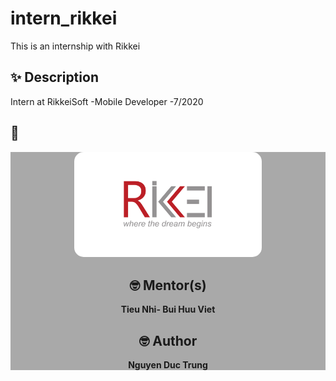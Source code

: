 # intern_rikkei
This is an internship with Rikkei

## ✨ Description
Intern at RikkeiSoft
-Mobile Developer
-7/2020
## 📸 
<div style="background-color:rgb(169,169,169); text-align:center">
<img src="image/rikkei.jpg" width="300" style="border-radius: 15px">

## 🤓 Mentor(s)
**Tieu Nhi- Bui Huu Viet**

## 🤓 Author
**Nguyen Duc Trung**
